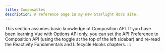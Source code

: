 ```yaml
---
title: Composables
description: A reference page in my new Starlight docs site.
---
```


This section assumes basic knowledge of Composition API. If you have been learning Vue with Options API only, you can set the API Preference to Composition API (using the toggle at the top of the left sidebar) and re-read the Reactivity Fundamentals and Lifecycle Hooks chapters.
:::
